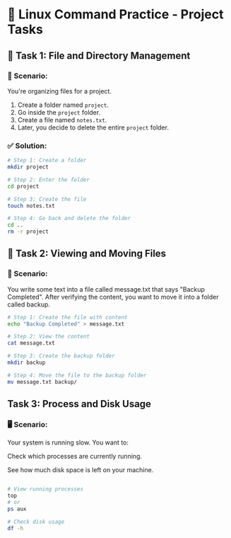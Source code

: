 # 🐧 Linux Command Practice - Project Tasks



## 📁 Task 1: File and Directory Management

### 📝 Scenario:
You're organizing files for a project.

1. Create a folder named `project`.
2. Go inside the `project` folder.
3. Create a file named `notes.txt`.
4. Later, you decide to delete the entire `project` folder.

### ✅ Solution:
```bash
# Step 1: Create a folder
mkdir project

# Step 2: Enter the folder
cd project

# Step 3: Create the file
touch notes.txt

# Step 4: Go back and delete the folder
cd ..
rm -r project
```

## 📂 Task 2: Viewing and Moving Files
### 📝 Scenario:

You write some text into a file called message.txt that says "Backup Completed". After verifying the content, you want to move it into a folder called backup.

```bash
# Step 1: Create the file with content
echo "Backup Completed" > message.txt

# Step 2: View the content
cat message.txt

# Step 3: Create the backup folder
mkdir backup

# Step 4: Move the file to the backup folder
mv message.txt backup/

```
## Task 3: Process and Disk Usage
### 🖥️ Scenario:
Your system is running slow. You want to:

Check which processes are currently running.

See how much disk space is left on your machine.

```bash

# View running processes
top
# or
ps aux

# Check disk usage
df -h


```
